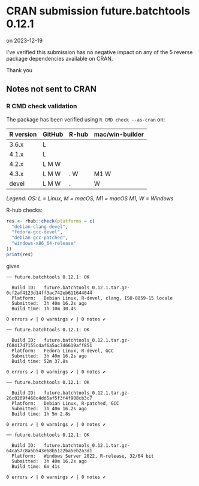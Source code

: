 # CRAN submission future.batchtools 0.12.1

on 2023-12-19

I've verified this submission has no negative impact on any of the 5 reverse package dependencies available on CRAN.

Thank you


## Notes not sent to CRAN

### R CMD check validation

The package has been verified using `R CMD check --as-cran` on:

| R version | GitHub | R-hub | mac/win-builder |
| --------- | ------ | ----- | --------------- |
| 3.6.x     | L      |       |                 |
| 4.1.x     | L      |       |                 |
| 4.2.x     | L M W  |       |                 |
| 4.3.x     | L M W  | .   W | M1 W            |
| devel     | L M W  | .     |    W            |

_Legend: OS: L = Linux, M = macOS, M1 = macOS M1, W = Windows_


R-hub checks:

```r
res <- rhub::check(platforms = c(
  "debian-clang-devel", 
  "fedora-gcc-devel",
  "debian-gcc-patched", 
  "windows-x86_64-release"
))
print(res)
```

gives

```
── future.batchtools 0.12.1: OK

  Build ID:   future.batchtools_0.12.1.tar.gz-0cf2af4123d14ff3ac742eb611644044
  Platform:   Debian Linux, R-devel, clang, ISO-8859-15 locale
  Submitted:  3h 40m 16.2s ago
  Build time: 1h 10m 30.4s

0 errors ✔ | 0 warnings ✔ | 0 notes ✔

── future.batchtools 0.12.1: OK

  Build ID:   future.batchtools_0.12.1.tar.gz-f68417d7155c4af6a5ac7d6619aff851
  Platform:   Fedora Linux, R-devel, GCC
  Submitted:  3h 40m 16.2s ago
  Build time: 52m 37.8s

0 errors ✔ | 0 warnings ✔ | 0 notes ✔

── future.batchtools 0.12.1: OK

  Build ID:   future.batchtools_0.12.1.tar.gz-26c0209f468c4dd5af5f3f4f908cb3c7
  Platform:   Debian Linux, R-patched, GCC
  Submitted:  3h 40m 16.2s ago
  Build time: 1h 5m 2.8s

0 errors ✔ | 0 warnings ✔ | 0 notes ✔

── future.batchtools 0.12.1: OK

  Build ID:   future.batchtools_0.12.1.tar.gz-64ca57c8a5b543e68b5122ba5eb2a3d1
  Platform:   Windows Server 2022, R-release, 32/64 bit
  Submitted:  3h 40m 16.2s ago
  Build time: 6m 41s

0 errors ✔ | 0 warnings ✔ | 0 notes ✔
```
